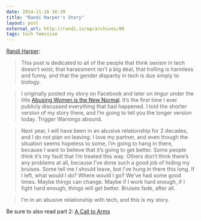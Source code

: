 ```yaml
---
date: 2014-11-16 16:39
title: "Randi Harper's Story"
layout: post
external_url: http://randi.io/wp/archives/86
tags: tech feminism
---
```

[Randi Harper](http://randi.io/wp/archives/86):

>This post is dedicated to all of the people that think sexism in tech doesn’t exist, that harassment isn’t a big deal, that trolling is harmless and funny, and that the gender disparity in tech is due simply to biology.

>I originally posted my story on Facebook and later on imgur under the title [Abusing Women is the New Normal](http://imgur.com/a/5k4P8). It’s the first time I ever publicly discussed everything that had happened. I told the shorter version of my story there, and I’m going to tell you the longer version today. Trigger Warnings abound.

>Next year, I will have been in an abusive relationship for 2 decades, and I do not plan on leaving. I love my partner, and even though the situation seems hopeless to some, I’m going to hang in there, because I want to believe that it’s going to get better. Some people think it’s my fault that I’m treated this way. Others don’t think there’s any problems at all, because I’ve done such a good job of hiding my bruises. Some tell me I should leave, but I’ve hung in there this long. If I left, what would I do? Where would I go? We’ve had some good times. Maybe things can change. Maybe if I work hard enough, if I fight hard enough, things will get better. Bruises fade, after all.

>I’m in an abusive relationship with tech, and this is my story.

Be sure to also read part 2: [A Call to Arms](http://randi.io/wp/archives/91)
